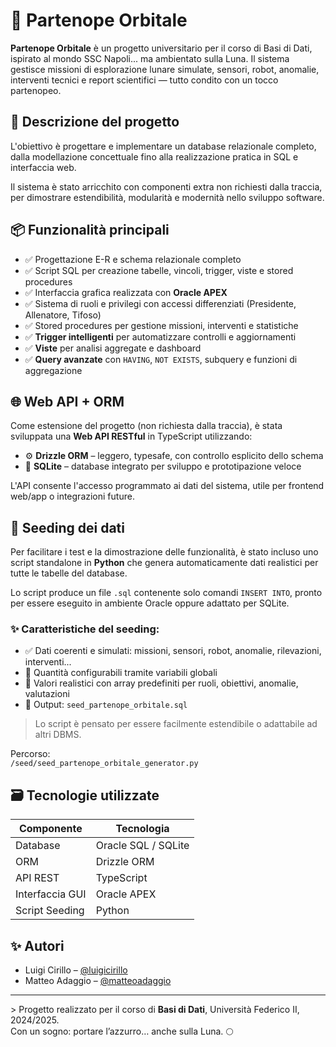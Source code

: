 # 🚀 Partenope Orbitale

**Partenope Orbitale** è un progetto universitario per il corso di Basi di Dati, ispirato al mondo SSC Napoli... ma ambientato sulla Luna. Il sistema gestisce missioni di esplorazione lunare simulate, sensori, robot, anomalie, interventi tecnici e report scientifici — tutto condito con un tocco partenopeo.

## 🧠 Descrizione del progetto

L'obiettivo è progettare e implementare un database relazionale completo, dalla modellazione concettuale fino alla realizzazione pratica in SQL e interfaccia web.

Il sistema è stato arricchito con componenti extra non richiesti dalla traccia, per dimostrare estendibilità, modularità e modernità nello sviluppo software.

## 📦 Funzionalità principali

- ✅ Progettazione E-R e schema relazionale completo
- ✅ Script SQL per creazione tabelle, vincoli, trigger, viste e stored procedures
- ✅ Interfaccia grafica realizzata con **Oracle APEX**
- ✅ Sistema di ruoli e privilegi con accessi differenziati (Presidente, Allenatore, Tifoso)
- ✅ Stored procedures per gestione missioni, interventi e statistiche
- ✅ **Trigger intelligenti** per automatizzare controlli e aggiornamenti
- ✅ **Viste** per analisi aggregate e dashboard
- ✅ **Query avanzate** con `HAVING`, `NOT EXISTS`, subquery e funzioni di aggregazione

## 🌐 Web API + ORM

Come estensione del progetto (non richiesta dalla traccia), è stata sviluppata una **Web API RESTful** in TypeScript utilizzando:

- ⚙️ **Drizzle ORM** – leggero, typesafe, con controllo esplicito dello schema
- 💾 **SQLite** – database integrato per sviluppo e prototipazione veloce

L'API consente l'accesso programmato ai dati del sistema, utile per frontend web/app o integrazioni future.

## 🌱 Seeding dei dati

Per facilitare i test e la dimostrazione delle funzionalità, è stato incluso uno script standalone in **Python** che genera automaticamente dati realistici per tutte le tabelle del database.

Lo script produce un file `.sql` contenente solo comandi `INSERT INTO`, pronto per essere eseguito in ambiente Oracle oppure adattato per SQLite.

### ✨ Caratteristiche del seeding:
- ✅ Dati coerenti e simulati: missioni, sensori, robot, anomalie, rilevazioni, interventi...
- 🔁 Quantità configurabili tramite variabili globali
- 🧠 Valori realistici con array predefiniti per ruoli, obiettivi, anomalie, valutazioni
- 📁 Output: `seed_partenope_orbitale.sql`

> Lo script è pensato per essere facilmente estendibile o adattabile ad altri DBMS.

Percorso:  
`/seed/seed_partenope_orbitale_generator.py`

## 🗃️ Tecnologie utilizzate

| Componente       | Tecnologia         |
|------------------|--------------------|
| Database         | Oracle SQL / SQLite |
| ORM              | Drizzle ORM        |
| API REST         | TypeScript         |
| Interfaccia GUI  | Oracle APEX        |
| Script Seeding   | Python             |

## ✨ Autori

- Luigi Cirillo – [@luigicirillo](https://github.com/luigicirillo)
- Matteo Adaggio – [@matteoadaggio](https://github.com/matteoadaggio)

---

\> Progetto realizzato per il corso di **Basi di Dati**, Università Federico II, 2024/2025.  
Con un sogno: portare l’azzurro… anche sulla Luna. 🌕
